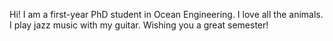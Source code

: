 Hi! I am a first-year PhD student in Ocean Engineering.
I love all the animals.
I play jazz music with my guitar.
Wishing you a great semester!

